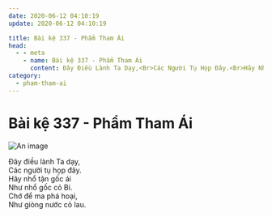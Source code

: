 ```yaml
---
date: 2020-06-12 04:10:19
update: 2020-06-12 04:10:19

title: Bài kệ 337 - Phẩm Tham Ái
head:
  - - meta
    - name: Bài kệ 337 - Phẩm Tham Ái
      content: Ðây Điều Lành Ta Dạy,<Br>Các Người Tụ Họp Đây.<Br>Hãy Nhổ Tận Gốc Ái<Br>Như Nhổ Gốc Cỏ Bi.<Br>Chớ Để Ma Phá Hoại,<Br>Như Giòng Nước Cỏ Lau.<Br>
category:
  - pham-tham-ai
---
```


# Bài kệ 337 - Phẩm Tham Ái

![An image](/img/pham-tham-ai/pham-tham-ai-337.jpg)

Ðây điều lành Ta dạy,<br>Các người tụ họp đây.<br>Hãy nhổ tận gốc ái<br>Như nhổ gốc cỏ Bi.<br>Chớ để ma phá hoại,<br>Như giòng nước cỏ lau.<br>
